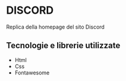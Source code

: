 # DISCORD

Replica della homepage del sito Discord

## Tecnologie e librerie utilizzate

- Html
- Css
- Fontawesome
